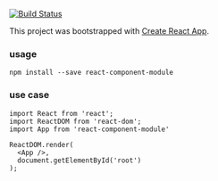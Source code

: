 [![Build Status](https://travis-ci.org/staticinstance/react-component-module.svg?branch=master)](https://travis-ci.org/staticinstance/react-component-module)

This project was bootstrapped with [Create React App](https://github.com/facebookincubator/create-react-app).

### usage
```npm install --save react-component-module```

### use case
```
import React from 'react';
import ReactDOM from 'react-dom';
import App from 'react-component-module'

ReactDOM.render(
  <App />,
  document.getElementById('root')
);
```
